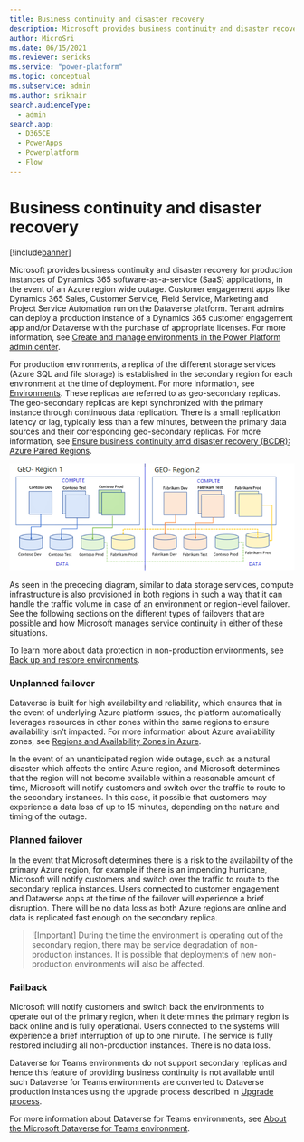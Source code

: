 ```yaml
---
title: Business continuity and disaster recovery
description: Microsoft provides business continuity and disaster recovery for production instances of Dynamics 365 SaaS applications, in the event of an Azure region wide outage. 
author: MicroSri
ms.date: 06/15/2021
ms.reviewer: sericks
ms.service: "power-platform"
ms.topic: conceptual
ms.subservice: admin
ms.author: sriknair
search.audienceType: 
  - admin
search.app:
  - D365CE
  - PowerApps
  - Powerplatform
  - Flow
---
```


# Business continuity and disaster recovery

[!include[banner](../includes/banner.md)]

Microsoft provides business continuity and disaster recovery for production instances of Dynamics 365 software-as-a-service (SaaS) applications, in the event of an Azure region wide outage. Customer engagement apps like  Dynamics 365 Sales, Customer Service, Field Service, Marketing and  Project Service Automation run on the Dataverse platform. Tenant admins can deploy a production instance of a Dynamics 365 customer engagement app and/or Dataverse with the purchase of appropriate licenses. For more information, see [Create and manage environments in the Power Platform admin center](create-environment.md).

For production environments, a replica of the different storage services (Azure SQL and file storage) is established in the secondary region for each environment at the time of deployment. For more information, see [Environments](environments-overview.md). These replicas are referred to as geo-secondary replicas. The geo-secondary replicas are kept synchronized with the primary instance through continuous data replication. There is a small replication latency or lag, typically less than a few minutes, between the primary data sources and their corresponding geo-secondary replicas. For more information, see [Ensure business continuity amd disaster recovery (BCDR): Azure Paired Regions](/azure/best-practices-availability-paired-regions).

![For production environments, a replica of the different storage services (Azure SQL and File storage) is established in the secondary region for each environment.](media/dataverse-customer-engagement-apps.png)

As seen in the preceding diagram, similar to data storage services, compute infrastructure is also provisioned in both regions in such a way that it can handle the traffic volume in case of an environment or region-level failover. See the following sections on the different types of failovers that are possible and how Microsoft manages service continuity in either of these situations.

To learn more about data protection in non-production environments, see [Back up and restore environments](backup-restore-environments.md).

### Unplanned failover
Dataverse is built for high availability and reliability, which ensures that in the event of underlying Azure platform issues, the platform automatically leverages resources in other zones within the same regions to ensure availability isn’t impacted. For more information about Azure availability zones, see [Regions and Availability Zones in Azure](/azure/availability-zones/az-overview).

In the event of an unanticipated region wide outage, such as a natural disaster which affects the entire Azure region, and Microsoft determines that the region will not become available within a reasonable amount of time, Microsoft will notify customers and switch over the traffic to route to the secondary instances. In this case, it possible that customers may experience a data loss of up to 15 minutes, depending on the nature and timing of the outage. 

### Planned failover
In the event that Microsoft determines there is a risk to the availability of the primary Azure region, for example if there is an impending hurricane, Microsoft will notify customers and switch over the traffic to route to the secondary replica instances. Users connected to customer engagement and Dataverse apps at the time of the failover will experience a brief disruption. There will be no data loss as both Azure regions are online and data is replicated fast enough on the secondary replica.

> ![Important]
> During the time the environment is operating out of the secondary region, there may be service degradation of non-production instances. It is possible that deployments of new non-production environments will also be affected.

### Failback
Microsoft will notify customers and switch back the environments to operate out of the primary region, when it determines the primary region is back online and is fully operational. Users connected to the systems will experience a brief interruption of up to one minute. The service is fully restored including all non-production instances. There is no data loss.

Dataverse for Teams environments do not support secondary replicas and hence this feature of providing business continuity is not available until such Dataverse for Teams environments are converted to Dataverse production instances using the upgrade process described in [Upgrade process](about-teams-environment.md#upgrade-process).

For more information about Dataverse for Teams environments, see [About the Microsoft Dataverse for Teams environment](about-teams-environment.md).

